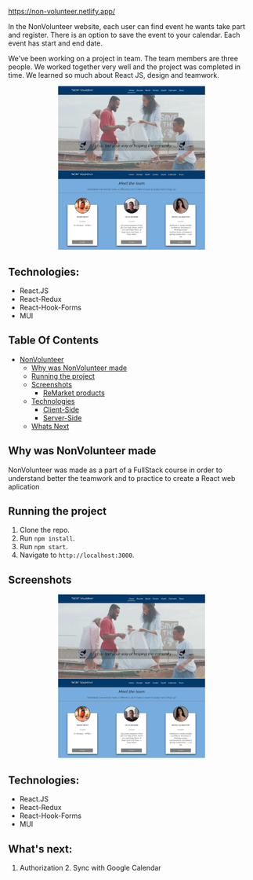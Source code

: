 https://non-volunteer.netlify.app/

In the NonVolunteer website, each user can find event he wants take part and register. There is an option to save the event to your calendar.
Each event has start and end date.

We've been working on a project in team. The team members are three people. We worked together very well and the project was completed in time. We learned so much about React JS, design and teamwork.

<p align="center"><img src="./Readme-Image.jpg" width="300" /></p>

## Technologies:

* React.JS
* React-Redux
* React-Hook-Forms
* MUI


## Table Of Contents

- [NonVolunteer](#NonVolunteer)
  - [Why was NonVolunteer made](#Why-was-NonVolunteer-made)
  - [Running the project](#running-the-project)
  - [Screenshots](#screenshots)
    - [ReMarket products](#ReMarket-products)
  - [Technologies](#technologies)
    - [Client-Side](#client-side)
    - [Server-Side](#server-side)
  - [Whats Next](#whats-next)

## Why was NonVolunteer made

NonVolunteer was made as a part of a FullStack course in order to understand better the teamwork and  to practice to create a React web aplication

## Running the project

1. Clone the repo.
2. Run `npm install`.
3. Run `npm start`.
4. Navigate to `http://localhost:3000`.

## Screenshots

<p align="center"><img src="./Readme-Image.jpg" width="300" /></p>

## Technologies:

* React.JS
* React-Redux
* React-Hook-Forms
* MUI

## What's next:

1. Authorization
2. Sync with Google Calendar

